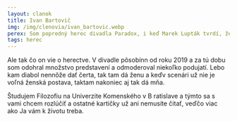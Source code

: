 ```yaml
---
layout: clanok
title: Ivan Bartovič
img: /img/clenovia/ivan_bartovic.webp
perex: Som popredný herec divadla Paradox, i keď Marek Lupták tvrdí, že to nie je pravda.
tags: herec
---
```


Ale tak čo on vie o herectve. V divadle pôsobínn od roku 2019 a za tú dobu som odohral množstvo predstavení a odmoderoval niekoľko podujatí. Lebo kam diabol nennôže dať čerta, tak tam dá ženu a keďv scenári už nie je voľná ženská postava, taktam nakoniec aj tak dá mňa.

Študujem Filozofiu na Univerzite Komenského v B ratislave a týmto sa s vami chcem rozlúčiť a ostatné kartičky už ani nemusíte čitať, veďčo viac ako Ja vám k životu treba. 